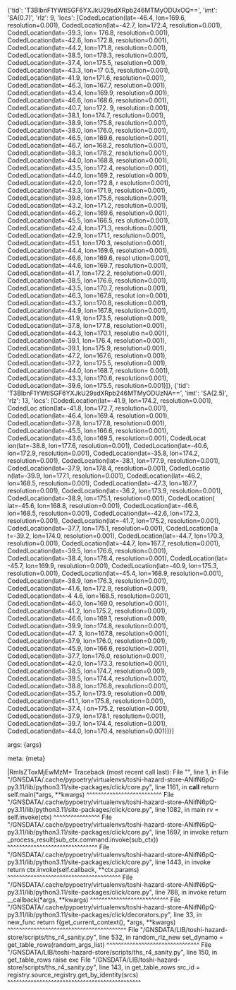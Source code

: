 {'tid': 'T3BlbnF1YWtlSGF6YXJkU29sdXRpb246MTMyODUxOQ==', 'imt': 'SA(0.7)', 'rlz': 9, 'locs': [CodedLocation(lat=-46.4, lon=169.6, resolution=0.001), CodedLocation(lat=-42.7, lon=172.4, resolution=0.001), CodedLocation(lat=-39.3, lon=
176.8, resolution=0.001), CodedLocation(lat=-42.6, lon=172.8, resolution=0.001), CodedLocation(lat=-44.2, lon=171.8, resolution=0.001), CodedLocation(lat=-38.5, lon=178.3, resolution=0.001), CodedLocation(lat=-37.4, lon=175.5, resolution=0.001), CodedLocation(lat=-43.3, lon=17
0.5, resolution=0.001), CodedLocation(lat=-41.9, lon=171.6, resolution=0.001), CodedLocation(lat=-46.3, lon=167.7, resolution=0.001), CodedLocation(lat=-43.4, lon=169.9, resolution=0.001), CodedLocation(lat=-46.6, lon=168.6, resolution=0.001), CodedLocation(lat=-40.7, lon=172.
9, resolution=0.001), CodedLocation(lat=-38.1, lon=174.7, resolution=0.001), CodedLocation(lat=-38.9, lon=175.8, resolution=0.001), CodedLocation(lat=-38.0, lon=176.0, resolution=0.001), CodedLocation(lat=-46.5, lon=169.6, resolution=0.001), CodedLocation(lat=-46.7, lon=168.2,
 resolution=0.001), CodedLocation(lat=-38.3, lon=178.2, resolution=0.001), CodedLocation(lat=-44.0, lon=168.8, resolution=0.001), CodedLocation(lat=-43.5, lon=172.4, resolution=0.001), CodedLocation(lat=-44.0, lon=169.2, resolution=0.001), CodedLocation(lat=-42.0, lon=172.8, r
esolution=0.001), CodedLocation(lat=-43.3, lon=171.9, resolution=0.001), CodedLocation(lat=-39.6, lon=175.6, resolution=0.001), CodedLocation(lat=-43.2, lon=171.2, resolution=0.001), CodedLocation(lat=-46.2, lon=169.6, resolution=0.001), CodedLocation(lat=-45.5, lon=166.5, res
olution=0.001), CodedLocation(lat=-42.4, lon=171.3, resolution=0.001), CodedLocation(lat=-42.9, lon=171.1, resolution=0.001), CodedLocation(lat=-45.1, lon=170.3, resolution=0.001), CodedLocation(lat=-44.4, lon=169.6, resolution=0.001), CodedLocation(lat=-46.6, lon=169.6, resol
ution=0.001), CodedLocation(lat=-44.6, lon=169.7, resolution=0.001), CodedLocation(lat=-41.7, lon=172.2, resolution=0.001), CodedLocation(lat=-38.5, lon=176.6, resolution=0.001), CodedLocation(lat=-43.5, lon=170.7, resolution=0.001), CodedLocation(lat=-46.3, lon=167.8, resolut
ion=0.001), CodedLocation(lat=-43.7, lon=170.8, resolution=0.001), CodedLocation(lat=-44.9, lon=167.8, resolution=0.001), CodedLocation(lat=-41.9, lon=173.5, resolution=0.001), CodedLocation(lat=-37.8, lon=177.8, resolution=0.001), CodedLocation(lat=-44.3, lon=170.1, resolutio
n=0.001), CodedLocation(lat=-39.1, lon=176.4, resolution=0.001), CodedLocation(lat=-39.1, lon=175.9, resolution=0.001), CodedLocation(lat=-47.2, lon=167.6, resolution=0.001), CodedLocation(lat=-37.2, lon=175.5, resolution=0.001), CodedLocation(lat=-44.0, lon=168.7, resolution=
0.001), CodedLocation(lat=-43.3, lon=170.6, resolution=0.001), CodedLocation(lat=-39.6, lon=175.5, resolution=0.001)]}, {'tid': 'T3BlbnF1YWtlSGF6YXJkU29sdXRpb246MTMyODUzNA==', 'imt': 'SA(2.5)', 'rlz': 13, 'locs': [CodedLocation(lat=-41.9, lon=174.2, resolution=0.001), CodedLoc
ation(lat=-41.8, lon=172.7, resolution=0.001), CodedLocation(lat=-46.4, lon=169.4, resolution=0.001), CodedLocation(lat=-37.8, lon=177.8, resolution=0.001), CodedLocation(lat=-45.5, lon=166.6, resolution=0.001), CodedLocation(lat=-43.6, lon=169.5, resolution=0.001), CodedLocat
ion(lat=-38.8, lon=177.6, resolution=0.001), CodedLocation(lat=-40.6, lon=172.9, resolution=0.001), CodedLocation(lat=-35.8, lon=174.2, resolution=0.001), CodedLocation(lat=-38.1, lon=177.9, resolution=0.001), CodedLocation(lat=-37.9, lon=178.4, resolution=0.001), CodedLocatio
n(lat=-39.9, lon=177.1, resolution=0.001), CodedLocation(lat=-46.2, lon=168.5, resolution=0.001), CodedLocation(lat=-47.3, lon=167.7, resolution=0.001), CodedLocation(lat=-36.2, lon=173.9, resolution=0.001), CodedLocation(lat=-38.9, lon=175.1, resolution=0.001), CodedLocation(
lat=-45.6, lon=168.8, resolution=0.001), CodedLocation(lat=-46.6, lon=168.5, resolution=0.001), CodedLocation(lat=-42.6, lon=172.3, resolution=0.001), CodedLocation(lat=-41.7, lon=175.2, resolution=0.001), CodedLocation(lat=-37.7, lon=175.1, resolution=0.001), CodedLocation(la
t=-39.2, lon=174.0, resolution=0.001), CodedLocation(lat=-44.7, lon=170.3, resolution=0.001), CodedLocation(lat=-44.7, lon=167.7, resolution=0.001), CodedLocation(lat=-39.5, lon=176.6, resolution=0.001), CodedLocation(lat=-38.4, lon=178.4, resolution=0.001), CodedLocation(lat=
-45.7, lon=169.9, resolution=0.001), CodedLocation(lat=-40.9, lon=175.3, resolution=0.001), CodedLocation(lat=-45.4, lon=168.9, resolution=0.001), CodedLocation(lat=-38.9, lon=176.3, resolution=0.001), CodedLocation(lat=-41.6, lon=172.9, resolution=0.001), CodedLocation(lat=-4
4.6, lon=168.5, resolution=0.001), CodedLocation(lat=-46.0, lon=169.0, resolution=0.001), CodedLocation(lat=-41.2, lon=175.2, resolution=0.001), CodedLocation(lat=-46.6, lon=169.1, resolution=0.001), CodedLocation(lat=-39.9, lon=174.8, resolution=0.001), CodedLocation(lat=-47.
3, lon=167.8, resolution=0.001), CodedLocation(lat=-37.9, lon=176.0, resolution=0.001), CodedLocation(lat=-45.9, lon=166.6, resolution=0.001), CodedLocation(lat=-37.7, lon=176.0, resolution=0.001), CodedLocation(lat=-42.0, lon=173.3, resolution=0.001), CodedLocation(lat=-38.5,
 lon=174.7, resolution=0.001), CodedLocation(lat=-39.5, lon=174.4, resolution=0.001), CodedLocation(lat=-38.8, lon=176.8, resolution=0.001), CodedLocation(lat=-35.7, lon=173.9, resolution=0.001), CodedLocation(lat=-41.1, lon=175.8, resolution=0.001), CodedLocation(lat=-37.4, l
on=175.2, resolution=0.001), CodedLocation(lat=-37.9, lon=178.1, resolution=0.001), CodedLocation(lat=-39.7, lon=174.4, resolution=0.001), CodedLocation(lat=-44.0, lon=170.4, resolution=0.001)]}]

args: {args}

meta: {meta}

|RmlsZToxMjEwMzM=
Traceback (most recent call last):
  File "<string>", line 1, in <module>
  File "/GNSDATA/.cache/pypoetry/virtualenvs/toshi-hazard-store-ANifN6pQ-py3.11/lib/python3.11/site-packages/click/core.py", line 1161, in __call__
    return self.main(*args, **kwargs)
           ^^^^^^^^^^^^^^^^^^^^^^^^^^
  File "/GNSDATA/.cache/pypoetry/virtualenvs/toshi-hazard-store-ANifN6pQ-py3.11/lib/python3.11/site-packages/click/core.py", line 1082, in main
    rv = self.invoke(ctx)
         ^^^^^^^^^^^^^^^^
  File "/GNSDATA/.cache/pypoetry/virtualenvs/toshi-hazard-store-ANifN6pQ-py3.11/lib/python3.11/site-packages/click/core.py", line 1697, in invoke
    return _process_result(sub_ctx.command.invoke(sub_ctx))
                           ^^^^^^^^^^^^^^^^^^^^^^^^^^^^^^^
  File "/GNSDATA/.cache/pypoetry/virtualenvs/toshi-hazard-store-ANifN6pQ-py3.11/lib/python3.11/site-packages/click/core.py", line 1443, in invoke
    return ctx.invoke(self.callback, **ctx.params)
           ^^^^^^^^^^^^^^^^^^^^^^^^^^^^^^^^^^^^^^^
  File "/GNSDATA/.cache/pypoetry/virtualenvs/toshi-hazard-store-ANifN6pQ-py3.11/lib/python3.11/site-packages/click/core.py", line 788, in invoke
    return __callback(*args, **kwargs)
           ^^^^^^^^^^^^^^^^^^^^^^^^^^^
  File "/GNSDATA/.cache/pypoetry/virtualenvs/toshi-hazard-store-ANifN6pQ-py3.11/lib/python3.11/site-packages/click/decorators.py", line 33, in new_func
    return f(get_current_context(), *args, **kwargs)
           ^^^^^^^^^^^^^^^^^^^^^^^^^^^^^^^^^^^^^^^^^
  File "/GNSDATA/LIB/toshi-hazard-store/scripts/ths_r4_sanity.py", line 532, in random_rlz_new
    set_dynamo = get_table_rows(random_args_list)
                 ^^^^^^^^^^^^^^^^^^^^^^^^^^^^^^^^
  File "/GNSDATA/LIB/toshi-hazard-store/scripts/ths_r4_sanity.py", line 150, in get_table_rows
    raise exc
  File "/GNSDATA/LIB/toshi-hazard-store/scripts/ths_r4_sanity.py", line 143, in get_table_rows
    src_id = registry.source_registry.get_by_identity(srcs)
             ^^^^^^^^^^^^^^^^^^^^^^^^^^^^^^^^^^^^^^^^^^^^^^